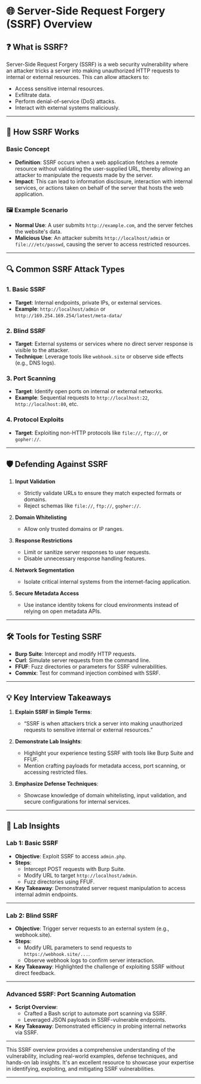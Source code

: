
# 🌐 Server-Side Request Forgery (SSRF) Overview

## ❓ What is SSRF?

Server-Side Request Forgery (SSRF) is a web security vulnerability where an attacker tricks a server into making unauthorized HTTP requests to internal or external resources. This can allow attackers to:

- Access sensitive internal resources.
- Exfiltrate data.
- Perform denial-of-service (DoS) attacks.
- Interact with external systems maliciously.

---

## 🎯 How SSRF Works

### Basic Concept

- **Definition**: SSRF occurs when a web application fetches a remote resource without validating the user-supplied URL, thereby allowing an attacker to manipulate the requests made by the server.
- **Impact**: This can lead to information disclosure, interaction with internal services, or actions taken on behalf of the server that hosts the web application.

### 🖼️ Example Scenario

- **Normal Use**: A user submits `http://example.com`, and the server fetches the website's data.
- **Malicious Use**: An attacker submits `http://localhost/admin` or `file:///etc/passwd`, causing the server to access restricted resources.

---

## 🔍 Common SSRF Attack Types

### 1. **Basic SSRF**
- **Target**: Internal endpoints, private IPs, or external services.
- **Example**: `http://localhost/admin` or `http://169.254.169.254/latest/meta-data/`

### 2. **Blind SSRF**
- **Target**: External systems or services where no direct server response is visible to the attacker.
- **Technique**: Leverage tools like `webhook.site` or observe side effects (e.g., DNS logs).

### 3. **Port Scanning**
- **Target**: Identify open ports on internal or external networks.
- **Example**: Sequential requests to `http://localhost:22`, `http://localhost:80`, etc.

### 4. **Protocol Exploits**
- **Target**: Exploiting non-HTTP protocols like `file://`, `ftp://`, or `gopher://`.

---

## 🛡️ Defending Against SSRF

1. **Input Validation**
   - Strictly validate URLs to ensure they match expected formats or domains.
   - Reject schemas like `file://`, `ftp://`, `gopher://`.

2. **Domain Whitelisting**
   - Allow only trusted domains or IP ranges.

3. **Response Restrictions**
   - Limit or sanitize server responses to user requests.
   - Disable unnecessary response handling features.

4. **Network Segmentation**
   - Isolate critical internal systems from the internet-facing application.

5. **Secure Metadata Access**
   - Use instance identity tokens for cloud environments instead of relying on open metadata APIs.

---

## 🛠️ Tools for Testing SSRF

- **Burp Suite**: Intercept and modify HTTP requests.
- **Curl**: Simulate server requests from the command line.
- **FFUF**: Fuzz directories or parameters for SSRF vulnerabilities.
- **Commix**: Test for command injection combined with SSRF.

---

## 💡 Key Interview Takeaways

1. **Explain SSRF in Simple Terms**:
   - “SSRF is when attackers trick a server into making unauthorized requests to sensitive internal or external resources.”

2. **Demonstrate Lab Insights**:
   - Highlight your experience testing SSRF with tools like Burp Suite and FFUF.
   - Mention crafting payloads for metadata access, port scanning, or accessing restricted files.

3. **Emphasize Defense Techniques**:
   - Showcase knowledge of domain whitelisting, input validation, and secure configurations for internal services.

---

## 🧪 Lab Insights

### Lab 1: **Basic SSRF**

- **Objective**: Exploit SSRF to access `admin.php`.
- **Steps**:
  - Intercept POST requests with Burp Suite.
  - Modify URL to target `http://localhost/admin`.
  - Fuzz directories using FFUF.
- **Key Takeaway**: Demonstrated server request manipulation to access internal admin endpoints.

---

### Lab 2: **Blind SSRF**

- **Objective**: Trigger server requests to an external system (e.g., webhook.site).
- **Steps**:
  - Modify URL parameters to send requests to `https://webhook.site/...`.
  - Observe webhook logs to confirm server interaction.
- **Key Takeaway**: Highlighted the challenge of exploiting SSRF without direct feedback.

---

### Advanced SSRF: **Port Scanning Automation**

- **Script Overview**:
  - Crafted a Bash script to automate port scanning via SSRF.
  - Leveraged JSON payloads in SSRF-vulnerable endpoints.
- **Key Takeaway**: Demonstrated efficiency in probing internal networks via SSRF.

---

This SSRF overview provides a comprehensive understanding of the vulnerability, including real-world examples, defense techniques, and hands-on lab insights. It's an excellent resource to showcase your expertise in identifying, exploiting, and mitigating SSRF vulnerabilities.

---
